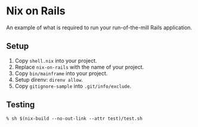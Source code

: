 # Nix on Rails

An example of what is required to run your run-of-the-mill Rails application.

## Setup

1. Copy `shell.nix` into your project.
1. Replace `nix-on-rails` with the name of your project.
1. Copy `bin/mainframe` into your project.
1. Setup direnv: `direnv allow`.
1. Copy `gitignore-sample` into `.git/info/exclude`.

## Testing

```
% sh $(nix-build --no-out-link --attr test)/test.sh
```
